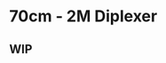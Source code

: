 # 70cm - 2M Diplexer

## WIP

<link rel="stylesheet"
  <div class="progress-bar">
    <span class="bar">
      <span class="progress"></span>
    </span>
  </div>
</link>
